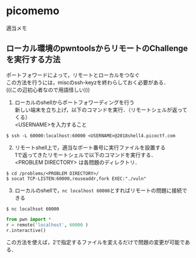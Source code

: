 # picomemo
適当メモ  

## ローカル環境のpwntoolsからリモートのChallengeを実行する方法 
ポートフォワードによって，リモートとローカルをつなぐ  
この方法を行うには，miscのssh-keyzを終わらしておく必要がある．  
(((この辺初心者なので用語怪しい)))  

1. ローカルのshellからポートフォワーディングを行う  
新しい端末を立ち上げ，以下のコマンドを実行．（リモートシェルが返ってくる）  
\<USERNAME\>を入力すること  
```local shell1
$ ssh -L 60000:localhost:60000 <USERNAME>@2018shell4.picoctf.com
```  
2. リモートshell上で，適当なポート番号に実行ファイルを設置する  
1で返ってきたリモートシェルで以下のコマンドを実行する．  
\<PROBLEM DIRECTORY\> は各問題のディレクトリ．  
```remote shell1
$ cd /problems/<PROBLEM DIRECTORY>/
$ socat TCP-LISTEN:60000,reuseaddr,fork EXEC:"./vuln"
```  
3. ローカルのshellで，`nc localhost 60000`とすればリモートの問題に接続できる
```local shell2
$ nc localhsot 60000
```
```exploit.py
from pwn import *
r = remote('localhost', 60000 )
r.interactive()
```

この方法を使えば，2で指定するファイルを変えるだけで問題の変更が可能である．  
